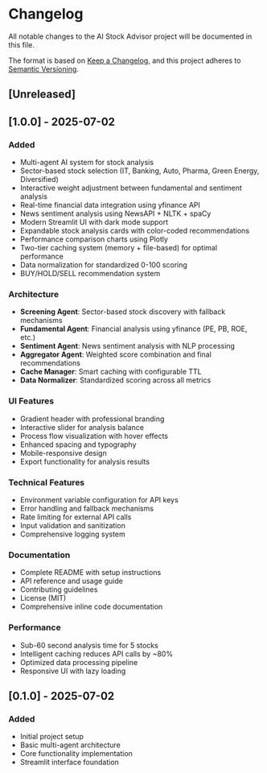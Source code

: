 # Changelog

All notable changes to the AI Stock Advisor project will be documented in this file.

The format is based on [Keep a Changelog](https://keepachangelog.com/en/1.0.0/),
and this project adheres to [Semantic Versioning](https://semver.org/spec/v2.0.0.html).

## [Unreleased]

## [1.0.0] - 2025-07-02

### Added
- Multi-agent AI system for stock analysis
- Sector-based stock selection (IT, Banking, Auto, Pharma, Green Energy, Diversified)
- Interactive weight adjustment between fundamental and sentiment analysis
- Real-time financial data integration using yfinance API
- News sentiment analysis using NewsAPI + NLTK + spaCy
- Modern Streamlit UI with dark mode support
- Expandable stock analysis cards with color-coded recommendations
- Performance comparison charts using Plotly
- Two-tier caching system (memory + file-based) for optimal performance
- Data normalization for standardized 0-100 scoring
- BUY/HOLD/SELL recommendation system

### Architecture
- **Screening Agent**: Sector-based stock discovery with fallback mechanisms
- **Fundamental Agent**: Financial analysis using yfinance (PE, PB, ROE, etc.)
- **Sentiment Agent**: News sentiment analysis with NLP processing
- **Aggregator Agent**: Weighted score combination and final recommendations
- **Cache Manager**: Smart caching with configurable TTL
- **Data Normalizer**: Standardized scoring across all metrics

### UI Features
- Gradient header with professional branding
- Interactive slider for analysis balance
- Process flow visualization with hover effects
- Enhanced spacing and typography
- Mobile-responsive design
- Export functionality for analysis results

### Technical Features
- Environment variable configuration for API keys
- Error handling and fallback mechanisms
- Rate limiting for external API calls
- Input validation and sanitization
- Comprehensive logging system

### Documentation
- Complete README with setup instructions
- API reference and usage guide
- Contributing guidelines
- License (MIT)
- Comprehensive inline code documentation

### Performance
- Sub-60 second analysis time for 5 stocks
- Intelligent caching reduces API calls by ~80%
- Optimized data processing pipeline
- Responsive UI with lazy loading

## [0.1.0] - 2025-07-02

### Added
- Initial project setup
- Basic multi-agent architecture
- Core functionality implementation
- Streamlit interface foundation